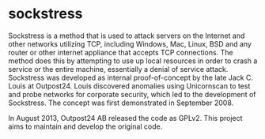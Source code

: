 sockstress
==========

Sockstress is a method that is used to attack servers on the
Internet and other networks utilizing TCP, including Windows, Mac, Linux,
BSD and any router or other internet appliance that accepts TCP
connections. The method does this by attempting to use up local resources
in order to crash a service or the entire machine, essentially a denial of
service attack.  Sockstress was developed as internal proof-of-concept by
the late Jack C.  Louis at Outpost24.  Louis discovered anomalies using
Unicornscan to test and probe networks for corporate security, which led to
the development of Sockstress. The concept was first demonstrated in
September 2008.

In August 2013, Outpost24 AB released the code as GPLv2. This project aims to maintain and develop the original
code.
